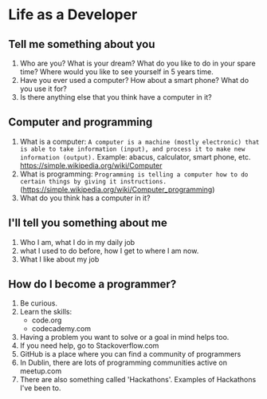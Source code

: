 # Life as a Developer

## Tell me something about you
1. Who are you? What is your dream? What do you like to do in your spare time? Where would you like to see yourself in 5 years time.
2. Have you ever used a computer? How about a smart phone? What do you use it for?
3. Is there anything else that you think have a computer in it?

## Computer and programming
1. What is a computer: `A computer is a machine (mostly electronic) that is able to take information (input), and process it to make new information (output).` Example: abacus, calculator, smart phone, etc. https://simple.wikipedia.org/wiki/Computer
2. What is programming: `Programming is telling a computer how to do certain things by giving it instructions.` (https://simple.wikipedia.org/wiki/Computer_programming)
3. What do you think has a computer in it?

## I'll tell you something about me
1. Who I am, what I do in my daily job
2. what I used to do before, how I get to where I am now.
3. What I like about my job

## How do I become a programmer?
1. Be curious.
2. Learn the skills: 
   * code.org
   * codecademy.com
3. Having a problem you want to solve or a goal in mind helps too.
4. If you need help, go to Stackoverflow.com
5. GitHub is a place where you can find a community of programmers
6. In Dublin, there are lots of programming communities active on meetup.com
7. There are also something called 'Hackathons'. Examples of Hackathons I've been to.

